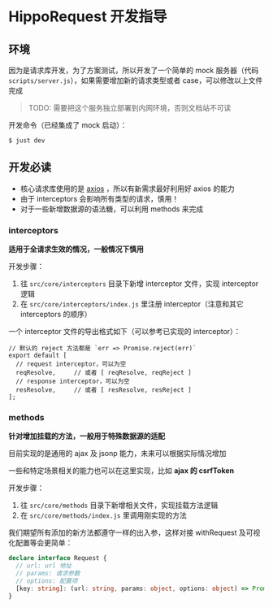 # HippoRequest 开发指导

## 环境

因为是请求库开发，为了方案测试，所以开发了一个简单的 mock 服务器（代码 `scripts/server.js`），如果需要增加新的请求类型或者 case，可以修改以上文件完成

> TODO: 需要把这个服务独立部署到内网环境，否则文档站不可读

开发命令（已经集成了 mock 启动）：

```shell
$ just dev
```

## 开发必读

- 核心请求库使用的是 [axios](https://github.com/axios/axios#axios) ，所以有新需求最好利用好 axios 的能力
- 由于 interceptors 会影响所有类型的请求，慎用！
- 对于一些新增数据源的语法糖，可以利用 methods 来完成

### interceptors

**适用于全请求生效的情况，一般情况下慎用**

开发步骤：

1. 往 `src/core/interceptors` 目录下新增 interceptor 文件，实现 interceptor 逻辑
2. 在 `src/core/interceptors/index.js` 里注册 interceptor（注意和其它 interceptors 的顺序）

一个 interceptor 文件的导出格式如下（可以参考已实现的 interceptor）：

```
// 默认的 reject 方法都是 `err => Promise.reject(err)`
export default [
  // request interceptor，可以为空
  reqResolve,     // 或者 [ reqResolve, reqReject ]
  // response interceptor，可以为空
  resResolve,     // 或者 [ resResolve, resReject ]
];
```

### methods

**针对增加挂载的方法，一般用于特殊数据源的适配**

目前实现的是通用的 ajax 及 jsonp 能力，未来可以根据实际情况增加

一些和特定场景相关的能力也可以在这里实现，比如 **ajax 的 csrfToken**

开发步骤：

1. 往 `src/core/methods` 目录下新增相关文件，实现挂载方法逻辑
2. 在 `src/core/methods/index.js` 里调用刚实现的方法

我们期望所有添加的新方法都遵守一样的出入参，这样对接 withRequest 及可视化配置等会更简单：

```ts
declare interface Request {
  // url: url 地址
  // params: 请求参数
  // options: 配置项
  [key: string]: (url: string, params: object, options: object) => Promise<object>;
}
```